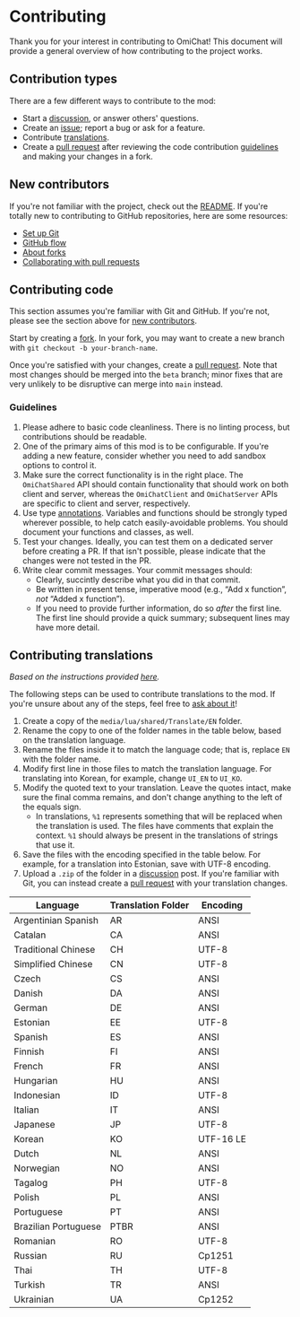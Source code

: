 # Contributing

Thank you for your interest in contributing to OmiChat!
This document will provide a general overview of how contributing to the project works.

## Contribution types

There are a few different ways to contribute to the mod:

- Start a [discussion](https://github.com/omarkmu/pz-omichat/discussions), or answer others' questions.
- Create an [issue](https://github.com/omarkmu/pz-omichat/issues/new/choose); report a bug or ask for a feature.
- Contribute [translations](#contributing-translations).
- Create a [pull request](https://github.com/omarkmu/pz-omichat/compare) after reviewing the code contribution [guidelines](#contributing-code) and making your changes in a fork.

## New contributors

If you're not familiar with the project, check out the [README](../docs/README.md). If you're totally new to contributing to GitHub repositories, here are some resources:

- [Set up Git](https://docs.github.com/en/get-started/quickstart/set-up-git)
- [GitHub flow](https://docs.github.com/en/get-started/quickstart/github-flow)
- [About forks](https://docs.github.com/en/pull-requests/collaborating-with-pull-requests/working-with-forks/about-forks)
- [Collaborating with pull requests](https://docs.github.com/en/pull-requests/collaborating-with-pull-requests)

## Contributing code

This section assumes you're familiar with Git and GitHub. If you're not, please see the section above for [new contributors](#new-contributors).

Start by creating a [fork](https://github.com/omarkmu/pz-omichat/fork). In your fork, you may want to create a new branch with `git checkout -b your-branch-name`.

Once you're satisfied with your changes, create a [pull request](https://github.com/omarkmu/pz-omichat/compare). Note that most changes should be merged into the `beta` branch; minor fixes that are very unlikely to be disruptive can merge into `main` instead.

### Guidelines

1. Please adhere to basic code cleanliness. There is no linting process, but contributions should be readable.
2. One of the primary aims of this mod is to be configurable. If you're adding a new feature, consider whether you need to add sandbox options to control it.
3. Make sure the correct functionality is in the right place. The `OmiChatShared` API should contain functionality that should work on both client and server, whereas the `OmiChatClient` and `OmiChatServer` APIs are specific to client and server, respectively.
4. Use type [annotations](https://luals.github.io/wiki/annotations/). Variables and functions should be strongly typed wherever possible, to help catch easily-avoidable problems. You should document your functions and classes, as well.
5. Test your changes. Ideally, you can test them on a dedicated server before creating a PR. If that isn't possible, please indicate that the changes were not tested in the PR.
6. Write clear commit messages. Your commit messages should:
    - Clearly, succintly describe what you did in that commit.
    - Be written in present tense, imperative mood (e.g., “Add x function”, *not* “Added x function”).
    - If you need to provide further information, do so *after* the first line. The first line should provide a quick summary; subsequent lines may have more detail.

## Contributing translations
*Based on the instructions provided [here](https://steamcommunity.com/sharedfiles/filedetails/?id=3006690572).*

The following steps can be used to contribute translations to the mod. If you're unsure about any of the steps, feel free to [ask about it](https://github.com/omarkmu/pz-omichat/discussions/new?category=q-a)!

1. Create a copy of the `media/lua/shared/Translate/EN` folder.
2. Rename the copy to one of the folder names in the table below, based on the translation language.
3. Rename the files inside it to match the language code; that is, replace `EN` with the folder name.
4. Modify first line in those files to match the translation language.
For translating into Korean, for example, change `UI_EN` to `UI_KO`.
5. Modify the quoted text to your translation.
Leave the quotes intact, make sure the final comma remains, and don't change anything to the left of the equals sign.
    - In translations, `%1` represents something that will be replaced when the translation is used.
    The files have comments that explain the context. `%1` should always be present in the translations of strings that use it.
6. Save the files with the encoding specified in the table below. For example, for a translation into Estonian, save with UTF-8 encoding.
7. Upload a `.zip` of the folder in a [discussion](https://github.com/omarkmu/pz-omichat/discussions/new?category=translation) post. If you're familiar with Git, you can instead create a [pull request](https://github.com/omarkmu/pz-omichat/compare) with your translation changes.

| Language             | Translation Folder | Encoding  |
| -------------------- | ------------------ | --------- |
| Argentinian Spanish  | AR                 | ANSI      |
| Catalan              | CA                 | ANSI      |
| Traditional Chinese  | CH                 | UTF-8     |
| Simplified Chinese   | CN                 | UTF-8     |
| Czech                | CS                 | ANSI      |
| Danish               | DA                 | ANSI      |
| German               | DE                 | ANSI      |
| Estonian             | EE                 | UTF-8     |
| Spanish              | ES                 | ANSI      |
| Finnish              | FI                 | ANSI      |
| French               | FR                 | ANSI      |
| Hungarian            | HU                 | ANSI      |
| Indonesian           | ID                 | UTF-8     |
| Italian              | IT                 | ANSI      |
| Japanese             | JP                 | UTF-8     |
| Korean               | KO                 | UTF-16 LE |
| Dutch                | NL                 | ANSI      |
| Norwegian            | NO                 | ANSI      |
| Tagalog              | PH                 | UTF-8     |
| Polish               | PL                 | ANSI      |
| Portuguese           | PT                 | ANSI      |
| Brazilian Portuguese | PTBR               | ANSI      |
| Romanian             | RO                 | UTF-8     |
| Russian              | RU                 | Cp1251    |
| Thai                 | TH                 | UTF-8     |
| Turkish              | TR                 | ANSI      |
| Ukrainian            | UA                 | Cp1252    |
